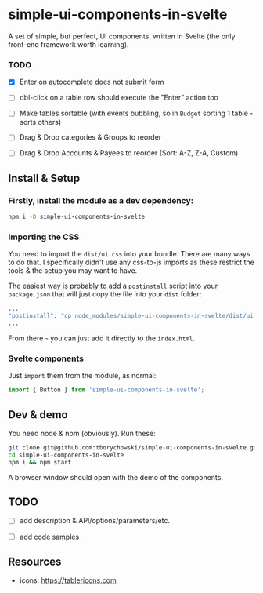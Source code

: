 simple-ui-components-in-svelte
==============================

A set of simple, but perfect, UI components, written in Svelte (the only front-end framework worth learning).


### TODO
- [x] Enter on autocomplete does not submit form
- [ ] dbl-click on a table row should execute the "Enter" action too
- [ ] Make tables sortable (with events bubbling, so in `Budget` sorting 1 table - sorts others)
- [ ] Drag & Drop categories & Groups to reorder
- [ ] Drag & Drop Accounts & Payees to reorder (Sort: A-Z, Z-A, Custom)





## Install & Setup

### Firstly, install the module as a dev dependency:
```sh
npm i -D simple-ui-components-in-svelte
```

### Importing the CSS
You need to import the `dist/ui.css` into your bundle.
There are many ways to do that. I specifically didn't use any css-to-js imports as these restrict the tools & the setup you may want to have.

The easiest way is probably to add a `postinstall` script into your `package.json` that will just copy the file into your `dist` folder:
```sh
...
"postinstall": "cp node_modules/simple-ui-components-in-svelte/dist/ui.css ./dist/ui.css"
...
```
From there - you can just add it directly to the `index.html`.

### Svelte components
Just `import` them from the module, as normal:
```js
import { Button } from 'simple-ui-components-in-svelte';
```


## Dev & demo
You need node & npm (obviously). Run these:
```sh
git clone git@github.com:tborychowski/simple-ui-components-in-svelte.git
cd simple-ui-components-in-svelte
npm i && npm start
```
A browser window should open with the demo of the components.


## TODO
- [ ] add description & API/options/parameters/etc.
- [ ] add code samples


## Resources
- icons: https://tablericons.com
